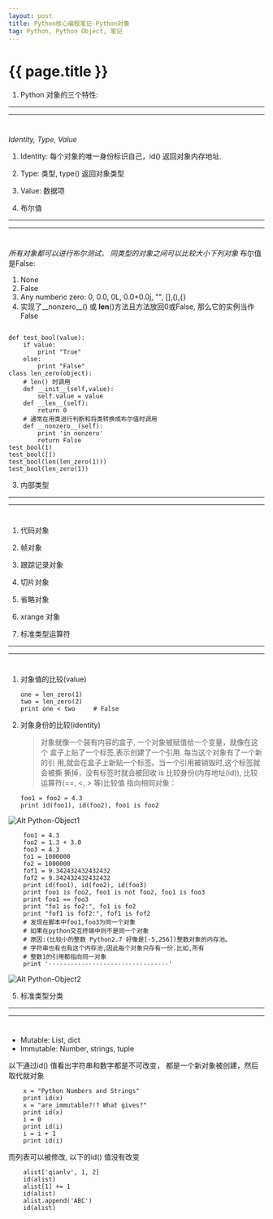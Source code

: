 ```yaml
---
layout: post
title: Python核心编程笔记-Python对象
tag: Python, Python Object, 笔记
---
```

{{ page.title }}
================

1. Python 对象的三个特性:
----------------------
***
# 
*Identity, Type, Value*

1.  Identity:
    每个对象的唯一身份标识自己，id() 返回对象内存地址.
2.  Type:
    类型, type() 返回对象类型
3.  Value:
    数据项

2. 布尔值
----------
***
# 
*所有对象都可以进行布尔测试， 同类型的对象之间可以比较大小下列对象*
布尔值是False:

1.  None
2.  False
3.  Any numberic zero: 0, 0.0, 0L, 0.0+0.0j, "", [],(),{}
4.  实现了__nonzero__() 或 __len__()方法且方法放回0或False, 那么它的实例当作False

<pre><code>
def test_bool(value):
    if value:
        print "True"
    else:
        print "False"
class len_zero(object):
    # len() 时调用
    def __init__(self,value):
        self.value = value
    def __len__(self):
        return 0
    # 通常在用类进行判断和将类转换成布尔值时调用
    def __nonzero__(self):
        print 'in nonzero'
        return False 
test_bool(1)
test_bool([])
test_bool(len(len_zero(1)))
test_bool(len_zero(1))
</code></pre>

3. 内部类型
----------
***
# 
1.  代码对象
2.  帧对象
3.  跟踪记录对象
4.  切片对象
5.  省略对象
6.  xrange 对象

4. 标准类型运算符
------------
***
# 
1.  对象值的比较(value)

        one = len_zero(1)
        two = len_zero(2)
        print one < two     # False

2.  对象身份的比较(identity)

    > 对象就像一个装有内容的盒子, 一个对象被赋值给一个变量，就像在这个
    盒子上贴了一个标签,表示创建了一个引用. 每当这个对象有了一个新的引
    用,就会在盒子上新贴一个标签。当一个引用被销毁时,这个标签就会被撕
    撕掉，没有标签时就会被回收
    is 比较身份(内存地址(id)), 比较运算符(==, <, > 等)比较值
    指向相同对象：

        foo1 = foo2 = 4.3
        print id(foo1), id(foo2), foo1 is foo2
![Alt Python-Object1](../../../images/Python-Object1.png)

        foo1 = 4.3
        foo2 = 1.3 + 3.0
        foo3 = 4.3
        fo1 = 1000000
        fo2 = 1000000
        fof1 = 9.342432432432432
        fof2 = 9.342432432432432
        print id(foo1), id(foo2), id(foo3)
        print foo1 is foo2, foo1 is not foo2, foo1 is foo3
        print foo1 == foo3
        print "fo1 is fo2:", fo1 is fo2
        print "fof1 is fof2:", fof1 is fof2
        # 发现在脚本中foo1,foo3为同一个对象
        # 如果在python交互终端中则不是同一个对象
        # 原因:(比较小的整数 Python2.7 好像是[-5,256])整数对象的内存池。
        # 字符串也有也有这个内存池,因此每个对象只存有一份.比如,所有
        # 整数1的引用都指向同一对象
        print '---------------------------------'
![Alt Python-Object2](../../../images/Python-Object2.png)

5. 标准类型分类
--------------
***
# 
*   Mutable:   List, dict
*   Immutable: Number, strings, tuple

以下通过id() 值看出字符串和数字都是不可改变，
都是一个新对象被创建，然后取代就对象

        x = "Python Numbers and Strings"
        print id(x)
        x = "are immutable?!? What gives?"
        print id(x)
        i = 0
        print id(i)
        i = i + 1
        print id(i)

而列表可以被修改, 以下的id() 值没有改变

        alist['qianlv', 1, 2]
        id(alist)
        alist[1] += 1
        id(alist)
        alist.append('ABC')
        id(alist)
